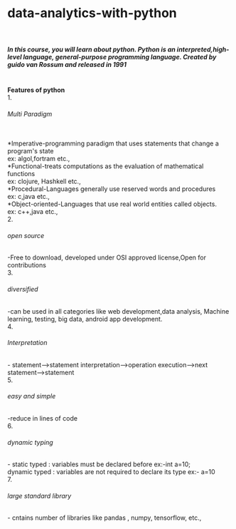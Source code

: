 # data-analytics-with-python
<br>
<h5>In this course, you will learn about python. Python is an interpreted,high-level language, general-purpose programming language. Created by guido van Rossum and released in 1991</h5><br>
<strong>Features of python</strong>
<br>
1.<h6>Multi Paradigm</h6><br>
  *Imperative-programming paradigm that uses statements that change a program's state<br>
    ex: algol,fortram etc.,<br>
  *Functional-treats computations as the evaluation of mathematical functions<br>
    ex: clojure, Hashkell etc.,<br>
  *Procedural-Languages generally use reserved words and procedures<br>
    ex: c,java etc.,<br>
  *Object-oriented-Languages that use real world entities called objects.<br>
    ex: c++,java etc.,<br>
2.<h6>open source</h6>-Free to download, developed under OSI approved license,Open for contributions<br>
3.<h6>diversified</h6>-can be used in all categories like web development,data analysis, Machine learning, testing, big data, android app development.<br>
4.<h6>Interpretation</h6> - statement-->statement interpretation-->operation execution-->next statement-->statement<br>
5.<h6>easy and simple</h6>-reduce in lines of code<br>
6.<h6>dynamic typing</h6> - static typed : variables must be declared before ex:-int a=10;<br>
                   dynamic typed : variables are not required to declare its type ex:- a=10<br>
7.<h6>large standard library</h6> - cntains number of libraries like pandas , numpy, tensorflow, etc.,<br>
